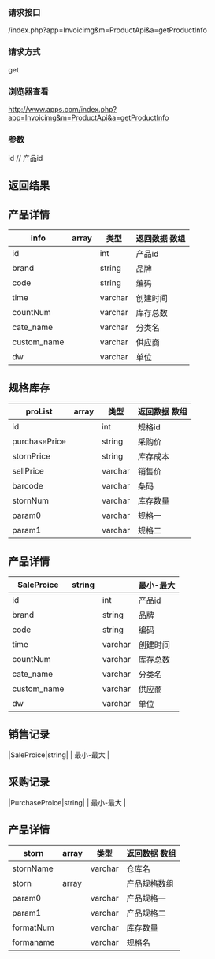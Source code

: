### **请求接口**
/index.php?app=Invoicimg&m=ProductApi&a=getProductInfo


### **请求方式**
get

### **浏览器查看**
http://www.apps.com/index.php?app=Invoicimg&m=ProductApi&a=getProductInfo

### **参数**
id // 产品id





## 返回结果
## 产品详情
|info|array | 类型 | 返回数据 数组|
|----|----|----|-----|
|id| |int|产品id|
|brand||string|品牌|
|code||string|编码|
|time||varchar|创建时间|
|countNum||varchar|库存总数|
|cate_name||varchar|分类名|
|custom_name||varchar|供应商|
|dw||varchar|单位|

## 规格库存
|proList|array | 类型 | 返回数据 数组|
|----|----|----|-----|
|id| |int|规格id|
|purchasePrice||string|采购价|
|stornPrice||string|库存成本|
|sellPrice||varchar|销售价|
|barcode||varchar|条码|
|stornNum||varchar|库存数量|
|param0||varchar|规格一|（有则显示）
|param1||varchar|规格二|（有则显示）



## 产品详情
|SaleProice|string| | 最小-最大 |
|----|----|----|-----|
|id| |int|产品id|
|brand||string|品牌|
|code||string|编码|
|time||varchar|创建时间|
|countNum||varchar|库存总数|
|cate_name||varchar|分类名|
|custom_name||varchar|供应商|
|dw||varchar|单位|

## 销售记录
|SaleProice|string| | 最小-最大 |

## 采购记录
|PurchaseProice|string| | 最小-最大 |


## 产品详情
|storn|array | 类型 | 返回数据 数组|
|----|----|----|-----|
|stornName| |varchar|仓库名|
|storn|array | | 产品规格数组|
|param0| |varchar|产品规格一|(有则显示)
|param1| |varchar|产品规格二|(有则显示)
|formatNum| |varchar|库存数量|
|formaname| |varchar|规格名|


